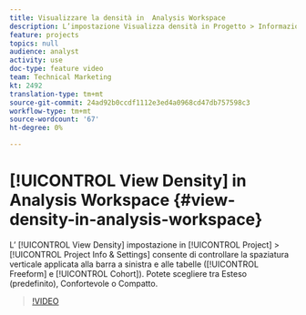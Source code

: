 ```yaml
---
title: Visualizzare la densità in  Analysis Workspace
description: L’impostazione Visualizza densità in Progetto > Informazioni e impostazioni consente di controllare la spaziatura verticale applicata alla barra laterale sinistra e alle tabelle (Forma libera e Coorte). Potete scegliere tra Esteso (predefinito), Confortevole o Compatto.
feature: projects
topics: null
audience: analyst
activity: use
doc-type: feature video
team: Technical Marketing
kt: 2492
translation-type: tm+mt
source-git-commit: 24ad92b0ccdf1112e3ed4a0968cd47db757598c3
workflow-type: tm+mt
source-wordcount: '67'
ht-degree: 0%

---
```



# [!UICONTROL View Density] in  Analysis Workspace {#view-density-in-analysis-workspace}

L’ [!UICONTROL View Density] impostazione in [!UICONTROL Project] > [!UICONTROL Project Info & Settings] consente di controllare la spaziatura verticale applicata alla barra a sinistra e alle tabelle ([!UICONTROL Freeform] e [!UICONTROL Cohort]). Potete scegliere tra Esteso (predefinito), Confortevole o Compatto.

>[!VIDEO](https://video.tv.adobe.com/v/25963/?quality=12)
